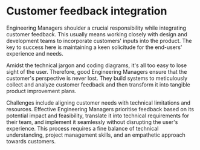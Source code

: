 # Customer feedback integration

Engineering Managers shoulder a crucial responsibility while integrating customer feedback. This usually means working closely with design and development teams to incorporate customers' inputs into the product. The key to success here is maintaining a keen solicitude for the end-users' experience and needs.

Amidst the technical jargon and coding diagrams, it's all too easy to lose sight of the user. Therefore, good Engineering Managers ensure that the customer's perspective is never lost. They build systems to meticulously collect and analyze customer feedback and then transform it into tangible product improvement plans. 

Challenges include aligning customer needs with technical limitations and resources. Effective Engineering Managers prioritise feedback based on its potential impact and feasibility, translate it into technical requirements for their team, and implement it seamlessly without disrupting the user's experience. This process requires a fine balance of technical understanding, project management skills, and an empathetic approach towards customers.